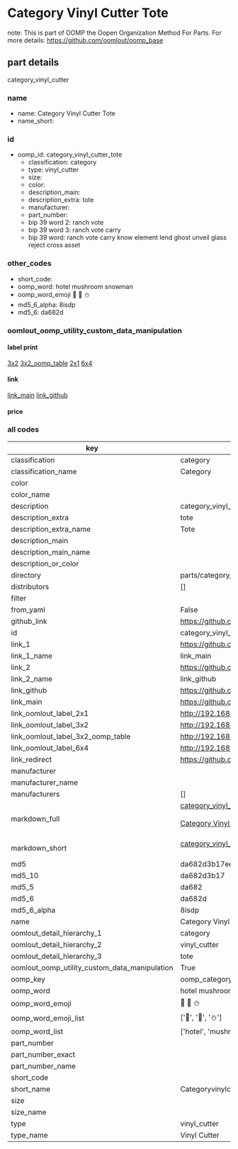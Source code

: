 # Category Vinyl Cutter Tote  

note: This is part of OOMP the Oopen Organization Method For Parts. For more details: https://github.com/oomlout/oomp_base

##  part details
  



category_vinyl_cutter



### name
* name: Category Vinyl Cutter Tote
* name_short: 
### id
* oomp_id: category_vinyl_cutter_tote
  * classification: category
  * type: vinyl_cutter
  * size: 
  * color: 
  * description_main: 
  * description_extra: tote
  * manufacturer: 
  * part_number: 
  * bip 39 word 2: ranch vote
  * bip 39 word 3: ranch vote carry
  * bip 39 word: ranch vote carry know element lend ghost unveil glass reject cross asset

### other_codes
* short_code: 
* oomp_word: hotel mushroom snowman
* oomp_word_emoji :hotel: :mushroom: :snowman:
* md5_6_alpha: 8isdp
* md5_6: da682d






### oomlout_oomp_utility_custom_data_manipulation
#### label print
[3x2](http://192.168.1.245:1112/?label=oomp%208isdp)
[3x2_oomp_table](http://192.168.1.108:1112/?label=oomp%208isdp)
[2x1](http://192.168.1.242:1112/?label=oomp%208isdp)
[6x4](http://192.168.1.55:1112/?label=oomp%208isdp)    

#### link

[link_main](https://github.com/oomlout/oomlout_oomp_version_1_messy/tree/main/parts/category_vinyl_cutter_tote) [link_github](https://github.com/oomlout/oomlout_oomp_version_1_messy/tree/main/parts/category_vinyl_cutter_tote)                             

#### price







### all codes 
| key | value |  
| --- | --- |  
| classification | category |  
| classification_name | Category |  
| color |  |  
| color_name |  |  
| description | category_vinyl_cutter |  
| description_extra | tote |  
| description_extra_name | Tote |  
| description_main |  |  
| description_main_name |  |  
| description_or_color |   |  
| directory | parts/category_vinyl_cutter_tote |  
| distributors | [] |  
| filter |  |  
| from_yaml | False |  
| github_link | https://github.com/oomlout/oomlout_oomp_part_src/tree/main/parts/category_vinyl_cutter_tote |  
| id | category_vinyl_cutter_tote |  
| link_1 | https://github.com/oomlout/oomlout_oomp_version_1_messy/tree/main/parts/category_vinyl_cutter_tote |  
| link_1_name | link_main |  
| link_2 | https://github.com/oomlout/oomlout_oomp_version_1_messy/tree/main/parts/category_vinyl_cutter_tote |  
| link_2_name | link_github |  
| link_github | https://github.com/oomlout/oomlout_oomp_version_1_messy/tree/main/parts/category_vinyl_cutter_tote |  
| link_main | https://github.com/oomlout/oomlout_oomp_version_1_messy/tree/main/parts/category_vinyl_cutter_tote |  
| link_oomlout_label_2x1 | http://192.168.1.242:1112/?label=oomp%208isdp |  
| link_oomlout_label_3x2 | http://192.168.1.245:1112/?label=oomp%208isdp |  
| link_oomlout_label_3x2_oomp_table | http://192.168.1.108:1112/?label=oomp%208isdp |  
| link_oomlout_label_6x4 | http://192.168.1.55:1112/?label=oomp%208isdp |  
| link_redirect | https://github.com/oomlout/oomlout_oomp_version_1_messy/tree/main/parts/category_vinyl_cutter_tote |  
| manufacturer |  |  
| manufacturer_name |  |  
| manufacturers | [] |  
| markdown_full | [category_vinyl_cutter_tote](none)<br>[](none)<br>[Category Vinyl Cutter Tote](none)<br><br> |  
| markdown_short | [category_vinyl_cutter_tote](none)<br><br> |  
| md5 | da682d3b17ee6c31ffa3d7be45fd7d8c |  
| md5_10 | da682d3b17 |  
| md5_5 | da682 |  
| md5_6 | da682d |  
| md5_6_alpha | 8isdp |  
| name | Category Vinyl Cutter Tote |  
| oomlout_detail_hierarchy_1 | category |  
| oomlout_detail_hierarchy_2 | vinyl_cutter |  
| oomlout_detail_hierarchy_3 | tote |  
| oomlout_oomp_utility_custom_data_manipulation | True |  
| oomp_key | oomp_category_vinyl_cutter_tote |  
| oomp_word | hotel mushroom snowman |  
| oomp_word_emoji | :hotel: :mushroom: :snowman: |  
| oomp_word_emoji_list | [':hotel:', ':mushroom:', ':snowman:'] |  
| oomp_word_list | ['hotel', 'mushroom', 'snowman'] |  
| part_number |  |  
| part_number_exact |  |  
| part_number_name |  |  
| short_code |  |  
| short_name | Categoryvinylcutter |  
| size |  |  
| size_name |  |  
| type | vinyl_cutter |  
| type_name | Vinyl Cutter |  
